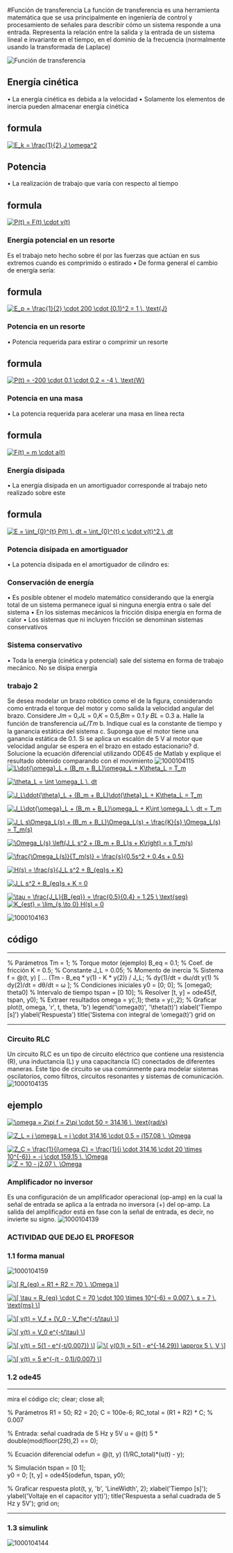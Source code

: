 #Función de transferencia
La función de transferencia es una herramienta matemática que se usa principalmente en ingeniería de control y procesamiento de señales para describir cómo un sistema responde a una entrada. Representa la relación entre la salida y la entrada de un sistema lineal e invariante en el tiempo, en el dominio de la frecuencia (normalmente usando la transformada de Laplace)

![Función de transferencia](https://latex.codecogs.com/svg.image?H(s)=\frac{X(s)}{Y(s)})




## Energía cinética
• La energía cinética es debida a la velocidad
• Solamente los elementos de inercia pueden almacenar
energía cinética
## formula 
<a href="http://www.alciro.org/tools/matematicas/editor-ecuaciones.jsp?eq=E_k = \frac{1}{2} J \omega^2 "><img src="http://www.alciro.org/cgi/tex.cgi?E_k = \frac{1}{2} J \omega^2 " title="E_k = \frac{1}{2} J \omega^2 " border="0" /></a>

## Potencia
• La realización de trabajo que varía con respecto al
tiempo
## formula 
<a href="http://www.alciro.org/tools/matematicas/editor-ecuaciones.jsp?eq=P(t) = F(t) \cdot v(t) ">
<img src="http://www.alciro.org/cgi/tex.cgi?P(t) = F(t) \cdot v(t) " title="P(t) = F(t) \cdot v(t) " border="0" /></a>

###  Energía potencial en un resorte
Es el trabajo neto hecho sobre él por las fuerzas que
actúan en sus extremos cuando es comprimido o estirado
• De forma general el cambio de energía sería:

## formula 
<a href="http://www.alciro.org/tools/matematicas/editor-ecuaciones.jsp?eq=E_p = \frac{1}{2} \cdot 200 \cdot (0.1)^2 = 1 \, \text{J}"><img src="http://www.alciro.org/cgi/tex.cgi?E_p = \frac{1}{2} \cdot 200 \cdot (0.1)^2 = 1 \, \text{J}" title="E_p = \frac{1}{2} \cdot 200 \cdot (0.1)^2 = 1 \, \text{J}" border="0" /></a>

### Potencia en un resorte 
• Potencia requerida para estirar o comprimir un resorte
## formula 
<a href="http://www.alciro.org/tools/matematicas/editor-ecuaciones.jsp?eq=P(t) = -200 \cdot 0.1 \cdot 0.2 = -4 \, \text{W} ">
<img src="http://www.alciro.org/cgi/tex.cgi?P(t) = -200 \cdot 0.1 \cdot 0.2 = -4 \, \text{W} " title="P(t) = -200 \cdot 0.1 \cdot 0.2 = -4 \, \text{W} " border="0" /></a>

### Potencia en una masa
• La potencia requerida para acelerar una masa en línea
recta
## formula 
<a href="http://www.alciro.org/tools/matematicas/editor-ecuaciones.jsp?eq=F(t) = m \cdot a(t) ">
<img src="http://www.alciro.org/cgi/tex.cgi?F(t) = m \cdot a(t) " title="F(t) = m \cdot a(t) " border="0" /></a>

### Energía disipada
• La energía disipada en un amortiguador corresponde al
trabajo neto realizado sobre este
## formula 
<a href="http://www.alciro.org/tools/matematicas/editor-ecuaciones.jsp?eq=E = \int_{0}^{t} P(t) \, dt = \int_{0}^{t} c \cdot v(t)^2 \, dt"><img src="http://www.alciro.org/cgi/tex.cgi?E = \int_{0}^{t} P(t) \, dt = \int_{0}^{t} c \cdot v(t)^2 \, dt" title="E = \int_{0}^{t} P(t) \, dt = \int_{0}^{t} c \cdot v(t)^2 \, dt" border="0" /></a>

### Potencia disipada en amortiguador
• La potencia disipada en el amortiguador de cilindro es:

### Conservación de energía
• Es posible obtener el modelo matemático considerando
que la energía total de un sistema permanece igual si
ninguna energía entra o sale del sistema
• En los sistemas mecánicos la fricción disipa energía en
forma de calor
• Los sistemas que ni incluyen fricción se denominan
sistemas conservativos


### Sistema conservativo
• Toda la energía (cinética y potencial) sale del sistema en
forma de trabajo mecánico. No se disipa energía

###  trabajo 2
Se desea modelar un brazo robótico como el de la figura, considerando como entrada el torque del motor y como salida la velocidad angular del brazo. Considere 𝐽𝑚 = 0,𝐽𝐿 = 0,𝐾 = 0.5,𝐵𝑚 = 0.1 𝑦 𝐵𝐿 = 0.3 
a. Halle la función de transferencia 𝜔𝐿/𝑇𝑚 
b. Indique cual es la constante de tiempo y la ganancia estática del sistema
 c. Suponga que el motor tiene una ganancia estática de 0.1. Si se aplica un escalón de 5 V al motor que velocidad angular se espera en el brazo en estado estacionario?
 d. Solucione la ecuación diferencial utilizando ODE45 de Matlab y explique el resultado obtenido comparando con el movimiento 
![1000104115](https://github.com/user-attachments/assets/0262c016-c89a-4ce3-8c61-d5890840808c)
<a href="http://www.alciro.org/tools/matematicas/editor-ecuaciones.jsp?eq=L\dot{\omega}_L + (B_m + B_L)\omega_L + K\theta_L = T_m" ><img src="http://www.alciro.org/cgi/tex.cgi?L\dot{\omega}_L + (B_m + B_L)\omega_L + K\theta_L = T_m" title="L\dot{\omega}_L + (B_m + B_L)\omega_L + K\theta_L = T_m" border="0" /></a>

<a href="http://www.alciro.org/tools/matematicas/editor-ecuaciones.jsp?eq=\theta_L = \int \omega_L \, dt"><img src="http://www.alciro.org/cgi/tex.cgi?\theta_L = \int \omega_L \, dt" title="\theta_L = \int \omega_L \, dt" border="0" /></a>

<a href="http://www.alciro.org/tools/matematicas/editor-ecuaciones.jsp?eq=J_L\ddot{\theta}_L + (B_m + B_L)\dot{\theta}_L + K\theta_L = T_m "><img src="http://www.alciro.org/cgi/tex.cgi?J_L\ddot{\theta}_L + (B_m + B_L)\dot{\theta}_L + K\theta_L = T_m " title="J_L\ddot{\theta}_L + (B_m + B_L)\dot{\theta}_L + K\theta_L = T_m " border="0" /></a>

<a href="http://www.alciro.org/tools/matematicas/editor-ecuaciones.jsp?eq=J_L\dot{\omega}_L + (B_m + B_L)\omega_L + K\int \omega_L \, dt = T_m "><img src="http://www.alciro.org/cgi/tex.cgi?J_L\dot{\omega}_L + (B_m + B_L)\omega_L + K\int \omega_L \, dt = T_m " title="J_L\dot{\omega}_L + (B_m + B_L)\omega_L + K\int \omega_L \, dt = T_m " border="0" /></a>

<a href="http://www.alciro.org/tools/matematicas/editor-ecuaciones.jsp?eq=J_L s\Omega_L(s) + (B_m + B_L)\Omega_L(s) + \frac{K}{s} \Omega_L(s) = T_m(s) "><img src="http://www.alciro.org/cgi/tex.cgi?J_L s\Omega_L(s) + (B_m + B_L)\Omega_L(s) + \frac{K}{s} \Omega_L(s) = T_m(s) " title="J_L s\Omega_L(s) + (B_m + B_L)\Omega_L(s) + \frac{K}{s} \Omega_L(s) = T_m(s) " border="0" /></a>

<a href="http://www.alciro.org/tools/matematicas/editor-ecuaciones.jsp?eq=\Omega_L(s) \left(J_L s^2 + (B_m + B_L)s + K\right) = s T_m(s) ">
<img src="http://www.alciro.org/cgi/tex.cgi?\Omega_L(s) \left(J_L s^2 + (B_m + B_L)s + K\right) = s T_m(s) " title="\Omega_L(s) \left(J_L s^2 + (B_m + B_L)s + K\right) = s T_m(s) " border="0" /></a>

<a href="http://www.alciro.org/tools/matematicas/editor-ecuaciones.jsp?eq=\frac{\Omega_L(s)}{T_m(s)} = \frac{s}{0.5s^2 + 0.4s + 0.5} "><img src="http://www.alciro.org/cgi/tex.cgi?\frac{\Omega_L(s)}{T_m(s)} = \frac{s}{0.5s^2 + 0.4s + 0.5} " title="\frac{\Omega_L(s)}{T_m(s)} = \frac{s}{0.5s^2 + 0.4s + 0.5} " border="0" /></a>

<a href="http://www.alciro.org/tools/matematicas/editor-ecuaciones.jsp?eq=H(s) = \frac{s}{J_L s^2 + B_{eq}s + K} ">
<img src="http://www.alciro.org/cgi/tex.cgi?H(s) = \frac{s}{J_L s^2 + B_{eq}s + K} " title="H(s) = \frac{s}{J_L s^2 + B_{eq}s + K} " border="0" /></a>

<a href="http://www.alciro.org/tools/matematicas/editor-ecuaciones.jsp?eq=J_L s^2 + B_{eq}s + K = 0 "><img src="http://www.alciro.org/cgi/tex.cgi?J_L s^2 + B_{eq}s + K = 0 " title="J_L s^2 + B_{eq}s + K = 0 " border="0" /></a>

<a href="http://www.alciro.org/tools/matematicas/editor-ecuaciones.jsp?eq=\tau = \frac{J_L}{B_{eq}} = \frac{0.5}{0.4} = 1.25 \ \text{seg} ">
<img src="http://www.alciro.org/cgi/tex.cgi?\tau = \frac{J_L}{B_{eq}} = \frac{0.5}{0.4} = 1.25 \ \text{seg} " title="\tau = \frac{J_L}{B_{eq}} = \frac{0.5}{0.4} = 1.25 \ \text{seg} " border="0" /></a>

<a href="http://www.alciro.org/tools/matematicas/editor-ecuaciones.jsp?eq=K_{est} = \lim_{s \to 0} H(s) = 0 ">
<img src="http://www.alciro.org/cgi/tex.cgi?K_{est} = \lim_{s \to 0} H(s) = 0 " title="K_{est} = \lim_{s \to 0} H(s) = 0 " border="0" /></a>

![1000104163](https://github.com/user-attachments/assets/17a7ab93-50c6-421b-99aa-3a5bef00a379)

## código 
---

% Parámetros
Tm = 1;       % Torque motor (ejemplo)
B_eq = 0.1;   % Coef. de fricción
K = 0.5;      % Constante
J_L = 0.05;   % Momento de inercia
% Sistema
f = @(t, y) [ ...
   (Tm - B_eq * y(1) - K * y(2)) / J_L;  % dy(1)/dt = dω/dt
   y(1)                                 % dy(2)/dt = dθ/dt = ω
];
% Condiciones iniciales
y0 = [0; 0];  % [omega0; theta0]
% Intervalo de tiempo
tspan = [0 10];
% Resolver
[t, y] = ode45(f, tspan, y0);
% Extraer resultados
omega = y(:,1);
theta = y(:,2);
% Graficar
plot(t, omega, 'r', t, theta, 'b')
legend('\omega(t)', '\theta(t)')
xlabel('Tiempo [s]')
ylabel('Respuesta')
title('Sistema con integral de \omega(t)')
grid on

---

### Circuito RLC 

Un circuito RLC es un tipo de circuito eléctrico que contiene una resistencia (R), una inductancia (L) y una capacitancia (C) conectados de diferentes maneras. Este tipo de circuito se usa comúnmente para modelar sistemas oscilatorios, como filtros, circuitos resonantes y sistemas de comunicación.
![1000104135](https://github.com/user-attachments/assets/982ad9a4-a9f3-4686-90d3-9c2f529b2c6d)

## ejemplo 
<a href="http://www.alciro.org/tools/matematicas/editor-ecuaciones.jsp?eq=\omega = 2\pi f = 2\pi \cdot 50 = 314.16 \, \text{rad/s}">
<img src="http://www.alciro.org/cgi/tex.cgi?\omega = 2\pi f = 2\pi \cdot 50 = 314.16 \, \text{rad/s}" title="\omega = 2\pi f = 2\pi \cdot 50 = 314.16 \, \text{rad/s}" border="0" /></a>

<a href="http://www.alciro.org/tools/matematicas/editor-ecuaciones.jsp?eq=Z_L = j \omega L = j \cdot 314.16 \cdot 0.5 = j157.08 \, \Omega"><img src="http://www.alciro.org/cgi/tex.cgi?Z_L = j \omega L = j \cdot 314.16 \cdot 0.5 = j157.08 \, \Omega
" title="Z_L = j \omega L = j \cdot 314.16 \cdot 0.5 = j157.08 \, \Omega
" border="0" /></a>

<a href="http://www.alciro.org/tools/matematicas/editor-ecuaciones.jsp?eq=Z_C = \frac{1}{j\omega C} = \frac{1}{j \cdot 314.16 \cdot 20 \times 10^{-6}} = -j \cdot 159.15 \, \Omega">
<img src="http://www.alciro.org/cgi/tex.cgi?Z_C = \frac{1}{j\omega C} = \frac{1}{j \cdot 314.16 \cdot 20 \times 10^{-6}} = -j \cdot 159.15 \, \Omega" title="Z_C = \frac{1}{j\omega C} = \frac{1}{j \cdot 314.16 \cdot 20 \times 10^{-6}} = -j \cdot 159.15 \, \Omega" border="0" /></a>

<a href="http://www.alciro.org/tools/matematicas/editor-ecuaciones.jsp?eq=Z = 10 - j2.07 \, \Omega ">
<img src="http://www.alciro.org/cgi/tex.cgi?Z = 10 - j2.07 \, \Omega " title="Z = 10 - j2.07 \, \Omega " border="0" /></a>



### Amplificador no inversor 
Es una configuración de un amplificador operacional (op-amp) en la cual la señal de entrada se aplica a la entrada no inversora (+) del op-amp. La salida del amplificador está en fase con la señal de entrada, es decir, no invierte su signo.
![1000104139](https://github.com/user-attachments/assets/b91867ce-fcf3-482f-b832-1b44752ccdbd)



### ACTIVIDAD QUE DEJO EL PROFESOR 
###  1.1 forma manual 
![1000104159](https://github.com/user-attachments/assets/a5fbea1e-3395-48b1-adfb-0a13a5e90d66)

<a href="http://www.alciro.org/tools/matematicas/editor-ecuaciones.jsp?eq=\[
R_{eq} = R1 + R2 = 70 \, \Omega
\] "><img src="http://www.alciro.org/cgi/tex.cgi?\[
R_{eq} = R1 + R2 = 70 \, \Omega
\] " title="\[
R_{eq} = R1 + R2 = 70 \, \Omega
\] " border="0" /></a> 

<a href="http://www.alciro.org/tools/matematicas/editor-ecuaciones.jsp?eq=\[
\tau = R_{eq} \cdot C = 70 \cdot 100 \times 10^{-6} = 0.007 \, s = 7 \, \text{ms}
\] "><img src="http://www.alciro.org/cgi/tex.cgi?\[
\tau = R_{eq} \cdot C = 70 \cdot 100 \times 10^{-6} = 0.007 \, s = 7 \, \text{ms}
\] " title="\[
\tau = R_{eq} \cdot C = 70 \cdot 100 \times 10^{-6} = 0.007 \, s = 7 \, \text{ms}
\] " border="0" /></a> 

<a href="http://www.alciro.org/tools/matematicas/editor-ecuaciones.jsp?eq=\[
y(t) = V_f + (V_0 - V_f)e^{-t/\tau}
\] "><img src="http://www.alciro.org/cgi/tex.cgi?\[
y(t) = V_f + (V_0 - V_f)e^{-t/\tau}
\] " title="\[
y(t) = V_f + (V_0 - V_f)e^{-t/\tau}
\] " border="0" /></a> 

<a href="http://www.alciro.org/tools/matematicas/editor-ecuaciones.jsp?eq=\[
y(t) = V_0 e^{-t/\tau}
\] "><img src="http://www.alciro.org/cgi/tex.cgi?\[
y(t) = V_0 e^{-t/\tau}
\] " title="\[
y(t) = V_0 e^{-t/\tau}
\] " border="0" /></a> 

<a href="http://www.alciro.org/tools/matematicas/editor-ecuaciones.jsp?eq=\[
y(t) = 5(1 - e^{-t/0.007})
\] "><img src="http://www.alciro.org/cgi/tex.cgi?\[
y(t) = 5(1 - e^{-t/0.007})
\] " title="\[
y(t) = 5(1 - e^{-t/0.007})
\] " border="0" /></a> 
<a href="http://www.alciro.org/tools/matematicas/editor-ecuaciones.jsp?eq=\[
y(0.1) = 5(1 - e^{-14.29}) \approx 5 \, V
\] "><img src="http://www.alciro.org/cgi/tex.cgi?\[
y(0.1) = 5(1 - e^{-14.29}) \approx 5 \, V
\] " title="\[
y(0.1) = 5(1 - e^{-14.29}) \approx 5 \, V
\] " border="0" /></a> 

<a href="http://www.alciro.org/tools/matematicas/editor-ecuaciones.jsp?eq=\[
y(t) = 5 e^{-(t - 0.1)/0.007}
\] "><img src="http://www.alciro.org/cgi/tex.cgi?\[
y(t) = 5 e^{-(t - 0.1)/0.007}
\] " title="\[
y(t) = 5 e^{-(t - 0.1)/0.007}
\] " border="0" /></a> 

###  1.2  ode45
---
mira el código clc;
clear;
close all;

% Parámetros
R1 = 50;
R2 = 20;
C = 100e-6;
RC_total = (R1 + R2) * C;  % 0.007

% Entrada: señal cuadrada de 5 Hz y 5V
u = @(t) 5 * double(mod(floor(2*5*t),2) == 0);

% Ecuación diferencial
odefun = @(t, y) (1/RC_total)*(u(t) - y);

% Simulación
tspan = [0 1];   
y0 = 0;
[t, y] = ode45(odefun, tspan, y0);

% Graficar respuesta
plot(t, y, 'b', 'LineWidth', 2);
xlabel('Tiempo [s]');
ylabel('Voltaje en el capacitor y(t)');
title('Respuesta a señal cuadrada de 5 Hz y 5V');
grid on; 

---

###  1.3  simulink 
![1000104144](https://github.com/user-attachments/assets/58fbfb64-efec-48be-b299-f39758570271)



